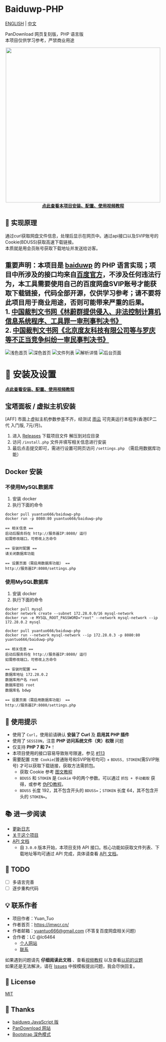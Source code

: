 # Baiduwp-PHP

[ENGLISH](README.md) | [中文](README_ZH.md)

PanDownload 网页复刻版，PHP 语言版<br/>
本项目仅供学习参考，严禁商业用途<br/>

<div align="center"><a href="https://www.bilibili.com/video/BV1N5411A77n"><img src="https://i.loli.net/2021/04/04/9NJ2lC4T78o1XmZ.png" width="500"><br /><b>点此查看本项目安装、配置、使用视频教程</b></a></div>

## 🔎 实现原理
通过curl获取网盘文件信息，处理后显示在网页中。通过api接口以及SVIP账号的Cookie(BDUSS)获取高速下载链接。<br/>
本质就是用会员账号获取下载地址并发送给访客。

<h2> 重要声明：本项目是 <a href="https://github.com/TkzcM/baiduwp">baiduwp</a> 的 PHP 语言实现；项目中所涉及的接口均来自<a href="https://pan.baidu.com/union">百度官方</a>，不涉及任何违法行为，本工具需要使用自己的百度网盘SVIP账号才能获取下载链接，代码全部开源，仅供学习参考；请不要将此项目用于商业用途，否则可能带来严重的后果。<br />
 1. <a href="https://wenshu.court.gov.cn/website/wenshu/181107ANFZ0BXSK4/index.html?docId=sdm5Qb3+eptZXYli7K6pxkuzRe++Lpf+6D1wFO17rcvApzo8iSsEbZ/dgBYosE2gsXAo9gkraFrIyNZhEOZTLcchR1OkgXb06zm4EqFo5gfXvKzSXfjCg7s3jTcG+ypG">中国裁判文书网《林蔚群提供侵入、非法控制计算机信息系统程序、工具罪一审刑事判决书》</a><br />
 2. <a href="https://wenshu.court.gov.cn/website/wenshu/181107ANFZ0BXSK4/index.html?docId=YBxnFgDqvuAqHdQyp/Sg8Q8PO/kX2Ej8TmtEOh9d2AdVpX9Qxi5YzJ/dgBYosE2gsXAo9gkraFrIyNZhEOZTLb1tEqCCr7c0irDVWK+bNT9AqupYNfRiqH1vVaFmakha">中国裁判文书网《北京度友科技有限公司等与罗庆等不正当竞争纠纷一审民事判决书》</a>
</h2>

![浅色首页](https://s2.loli.net/2023/04/04/yegBh8HXaNCqixb.png)
![深色首页](https://s2.loli.net/2023/04/04/Ff1ub4MJxVsHYhZ.png)
![文件列表](https://s2.loli.net/2023/04/04/4XOrj9xlFYqSyhw.png)
![解析详情](https://s2.loli.net/2023/04/04/aVPoxJ52zCZLpIK.png)
![后台页面](https://s2.loli.net/2023/04/04/dzvxNqO82WrM4lQ.png)

# 🔧 安装及设置
[**点此查看安装、配置、使用视频教程**](https://www.bilibili.com/video/BV1N5411A77n)

## 宝塔面板 / 虚拟主机安装
[AFF] 市面上虚拟主机参数参差不齐，经测试 [雨云](https://www.rainyun.cc/?ref=MjQyNDk=) 可完美运行本程序(香港EP二代 入门版, 7元/月)。
1. 进入 [Releases](https://github.com/yuantuo666/baiduwp-php/releases) 下载项目文件 解压到对应目录
2. 访问 `/install.php` 文件并填写相关信息进行安装
3. 最后点击提交即可，需进行设置可网页访问 `/settings.php` （需启用数据库功能）

## Docker 安装
### 不使用MySQL数据库
1. 安装 docker
2. 执行下面的命令
```
docker pull yuantuo666/baiduwp-php
docker run -p 8080:80 yuantuo666/baiduwp-php
```
```
== 相关信息 ==
启动后服务将在 http://服务器IP:8080/ 运行
如需修改端口，可修改上方命令

== 安装时配置 ==
请关闭数据库功能

== 设置页面（需启用数据库功能） ==
http://服务器IP:8080/settings.php
```

### 使用MySQL数据库
1. 安装 docker
2. 执行下面的命令
```
docker pull mysql
docker network create --subnet 172.28.0.0/16 mysql-network
docker run -e MYSQL_ROOT_PASSWORD="root" --network mysql-network --ip 172.28.0.2 mysql

docker pull yuantuo666/baiduwp-php
docker run --network mysql-network --ip 172.28.0.3 -p 8080:80 yuantuo666/baiduwp-php
```
```
== 相关信息 ==
启动后服务将在 http://服务器IP:8080/ 运行
如需修改端口，可修改上方命令

== 安装时配置 ==
数据库地址 172.28.0.2
数据库用户名 root
数据库密码 root
数据库名 bdwp

== 设置页面（需启用数据库功能） ==
http://服务器IP:8080/settings.php
```

## 📌 使用提示
- 使用了 `Curl`，使用前请确认 **安装了 Curl** 及 **启用其 PHP 插件**
- 使用了 `SESSION`，注意 **PHP 访问系统文件（夹）权限** 问题
- 仅支持 **PHP 7 和 7+**！
- 本项目使用的接口容易导致账号限速，参见 [#113](https://github.com/yuantuo666/baiduwp-php/issues/113)
- 需要配置 `完整 Cookie`(普通账号和SVIP账号均可) + `BDUSS, STOKEN`(需SVIP账号) 才可以获取下载链接，获取方法需抓包。
  - 获取 Cookie 参考 [图文教程](https://blog.imwcr.cn/2022/11/24/%e5%a6%82%e4%bd%95%e6%8a%93%e5%8c%85%e8%8e%b7%e5%8f%96%e7%99%be%e5%ba%a6%e7%bd%91%e7%9b%98%e7%bd%91%e9%a1%b5%e7%89%88%e5%ae%8c%e6%95%b4-cookie/)
  - `BDUSS` 和 `STOKEN` 是 `Cookie` 中的两个参数。可以通过 `抓包 + 手动截取` 获得，或参考 [伪PD教程](https://pandownload.net/faq/cookie.html)。
  - `BDUSS` 长度 192，其不包含开头的 `BDUSS=`；`STOKEN` 长度 64，其不包含开头的 `STOKEN=`。

## 📚 进一步阅读
- [更新日志](docs/CHANGELOG.md)
- [关于这个项目](docs/About.md)
- [API 文档](docs/API.md)
  - 自 `3.0.0` 版本开始，本项目支持 API 接口。核心功能如获取文件列表、下载地址等均可通过 API 完成，具体请查看 [API 文档](docs/API.md)。

## 📝 TODO
- [ ] 多语言完善
- [ ] 逐步重构代码

## 💡 联系作者
- 项目作者：Yuan_Tuo
- 作者首页：https://imwcr.cn/
- 作者邮箱：yuantuo666@gmail.com (不答复百度网盘相关问题)
- 合作者：LC @lc6464
  - [个人网站](https://lcwebsite.cn/ "LC的网站")
  - [联系](https://lcwebsite.cn/web/contact.aspx "联系 LC")

如果遇到问题请先 **仔细阅读此文档** 、查看[视频教程](https://www.bilibili.com/video/BV1N5411A77n)
以及查看[以前的议题](https://github.com/yuantuo666/baiduwp-php/issues)<br />
如果还是无法解决，请在 [Issues](https://github.com/yuantuo666/baiduwp-php/issues) 中按模板提出问题，我会尽快回复。

## 📃 License
[MIT](LICENSE)

## 🔔 Thanks
- [baiduwp JavaScript 版](https://github.com/TkzcM/baiduwp "baiduwp 项目")
- [PanDownload 网站](https://pandownload.com/ "PanDownload 网站")
- [Bootstrap 深色模式](https://github.com/vinorodrigues/bootstrap-dark "bootstrap-dark 项目")
